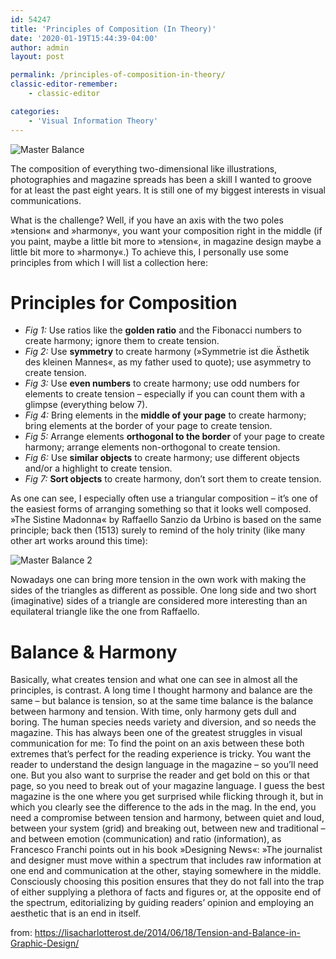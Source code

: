 ```yaml
---
id: 54247
title: 'Principles of Composition (In Theory)'
date: '2020-01-19T15:44:39-04:00'
author: admin
layout: post

permalink: /principles-of-composition-in-theory/
classic-editor-remember:
    - classic-editor

categories:
    - 'Visual Information Theory'
---
```

![Master Balance](https://image-control-storage.s3.amazonaws.com/2020/01/19154019/master_balance.jpg)

The composition of everything two-dimensional like illustrations, photographies and magazine spreads has been a skill I wanted to groove for at least the past eight years. It is still one of my biggest interests in visual communications.

What is the challenge? Well, if you have an axis with the two poles »tension« and »harmony«, you want your composition right in the middle (if you paint, maybe a little bit more to »tension«, in magazine design maybe a little bit more to »harmony«.) To achieve this, I personally use some principles from which I will list a collection here:

# Principles for Composition

- *Fig 1:* Use ratios like the **golden ratio** and the Fibonacci numbers to create harmony; ignore them to create tension.
- *Fig 2:* Use **symmetry** to create harmony (»Symmetrie ist die Ästhetik des kleinen Mannes«, as my father used to quote); use asymmetry to create tension.
- *Fig 3:* Use **even numbers** to create harmony; use odd numbers for elements to create tension – especially if you can count them with a glimpse (everything below 7).
- *Fig 4:* Bring elements in the **middle of your page** to create harmony; bring elements at the border of your page to create tension.
- *Fig 5:* Arrange elements **orthogonal to the border** of your page to create harmony; arrange elements non-orthogonal to create tension.
- *Fig 6:* Use **similar objects** to create harmony; use different objects and/or a highlight to create tension.
- *Fig 7:* **Sort objects** to create harmony, don’t sort them to create tension.

As one can see, I especially often use a triangular composition – it’s one of the easiest forms of arranging something so that it looks well composed. »The Sistine Madonna« by Raffaello Sanzio da Urbino is based on the same principle; back then (1513) surely to remind of the holy trinity (like many other art works around this time):

![Master Balance 2](https://image-control-storage.s3.amazonaws.com/2020/01/20111153/master_balance2.jpg)

Nowadays one can bring more tension in the own work with making the sides of the triangles as different as possible. One long side and two short (imaginative) sides of a triangle are considered more interesting than an equilateral triangle like the one from Raffaello.

# Balance & Harmony

Basically, what creates tension and what one can see in almost all the principles, is contrast. A long time I thought harmony and balance are the same – but balance is tension, so at the same time balance is the balance between harmony and tension. With time, only harmony gets dull and boring. The human species needs variety and diversion, and so needs the magazine. This has always been one of the greatest struggles in visual communication for me: To find the point on an axis between these both extremes that’s perfect for the reading experience is tricky. You want the reader to understand the design language in the magazine – so you’ll need one. But you also want to surprise the reader and get bold on this or that page, so you need to break out of your magazine language. I guess the best magazine is the one where you get surprised while flicking through it, but in which you clearly see the difference to the ads in the mag. In the end, you need a compromise between tension and harmony, between quiet and loud, between your system (grid) and breaking out, between new and traditional – and between emotion (communication) and ratio (information), as Francesco Franchi points out in his book »Designing News«: »The journalist and designer must move within a spectrum that includes raw information at one end and communication at the other, staying somewhere in the middle. Consciously choosing this position ensures that they do not fall into the trap of either supplying a plethora of facts and figures or, at the opposite end of the spectrum, editorializing by guiding readers’ opinion and employing an aesthetic that is an end in itself.

from: https://lisacharlotterost.de/2014/06/18/Tension-and-Balance-in-Graphic-Design/
